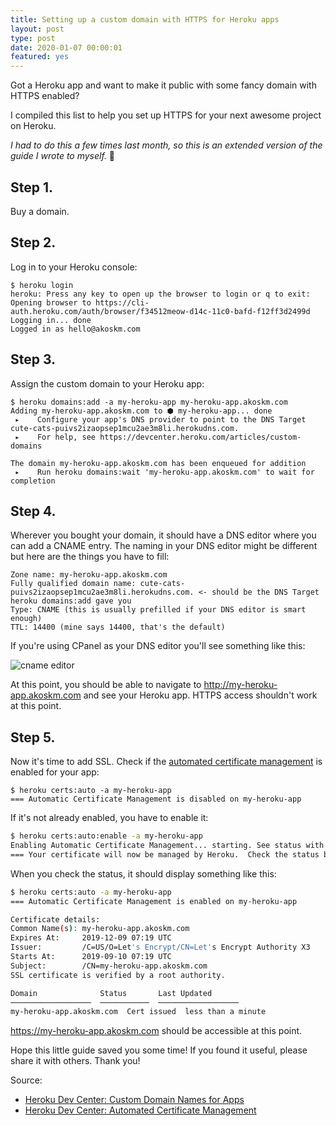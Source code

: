 ```yaml
---
title: Setting up a custom domain with HTTPS for Heroku apps
layout: post
type: post
date: 2020-01-07 00:00:01
featured: yes
---
```


Got a Heroku app and want to make it public with some fancy domain with HTTPS enabled?

I compiled this list to help you set up HTTPS for your next awesome project on Heroku.

_I had to do this a few times last month, so this is an extended version of the guide I wrote to myself._ 😬

## Step 1.

Buy a domain.

## Step 2.

Log in to your Heroku console:

```
$ heroku login
heroku: Press any key to open up the browser to login or q to exit:
Opening browser to https://cli-auth.heroku.com/auth/browser/f34512meow-d14c-11c0-bafd-f12ff3d2499d
Logging in... done
Logged in as hello@akoskm.com
```

## Step 3.

Assign the custom domain to your Heroku app:

```
$ heroku domains:add -a my-heroku-app my-heroku-app.akoskm.com
Adding my-heroku-app.akoskm.com to ⬢ my-heroku-app... done
 ▸    Configure your app's DNS provider to point to the DNS Target cute-cats-puivs2izaopsep1mcu2ae3m8li.herokudns.com.
 ▸    For help, see https://devcenter.heroku.com/articles/custom-domains

The domain my-heroku-app.akoskm.com has been enqueued for addition
 ▸    Run heroku domains:wait 'my-heroku-app.akoskm.com' to wait for completion
```

## Step 4.

Wherever you bought your domain, it should have a DNS editor where you can add a CNAME entry. The naming in your DNS editor might be different but here are the things you have to fill:

```
Zone name: my-heroku-app.akoskm.com
Fully qualified domain name: cute-cats-puivs2izaopsep1mcu2ae3m8li.herokudns.com. <- should be the DNS Target heroku domains:add gave you
Type: CNAME (this is usually prefilled if your DNS editor is smart enough)
TTL: 14400 (mine says 14400, that's the default)
```

If you're using CPanel as your DNS editor you'll see something like this:

![cname editor](https://i.imgur.com/uHe8hze.png)

At this point, you should be able to navigate to http://my-heroku-app.akoskm.com and see your Heroku app.
HTTPS access shouldn't work at this point.

## Step 5.

Now it's time to add SSL. Check if the [automated certificate management](https://devcenter.heroku.com/articles/automated-certificate-management) is enabled for your app:

```
$ heroku certs:auto -a my-heroku-app
=== Automatic Certificate Management is disabled on my-heroku-app
```

If it's not already enabled, you have to enable it:

```bash
$ heroku certs:auto:enable -a my-heroku-app
Enabling Automatic Certificate Management... starting. See status with heroku certs:auto or wait until active with heroku certs:auto:wait
=== Your certificate will now be managed by Heroku.  Check the status by running heroku certs:auto.
```

When you check the status, it should display something like this:
```bash
$ heroku certs:auto -a my-heroku-app
=== Automatic Certificate Management is enabled on my-heroku-app

Certificate details:
Common Name(s): my-heroku-app.akoskm.com
Expires At:     2019-12-09 07:19 UTC
Issuer:         /C=US/O=Let's Encrypt/CN=Let's Encrypt Authority X3
Starts At:      2019-09-10 07:19 UTC
Subject:        /CN=my-heroku-app.akoskm.com
SSL certificate is verified by a root authority.

Domain              Status       Last Updated
──────────────────  ───────────  ──────────────────
my-heroku-app.akoskm.com  Cert issued  less than a minute
```

https://my-heroku-app.akoskm.com should be accessible at this point.

Hope this little guide saved you some time! If you found it useful, please share it with others. Thank you!


Source:
 - [Heroku Dev Center: Custom Domain Names for Apps](https://devcenter.heroku.com/articles/custom-domains)
 - [Heroku Dev Center: Automated Certificate Management](https://devcenter.heroku.com/articles/automated-certificate-management)